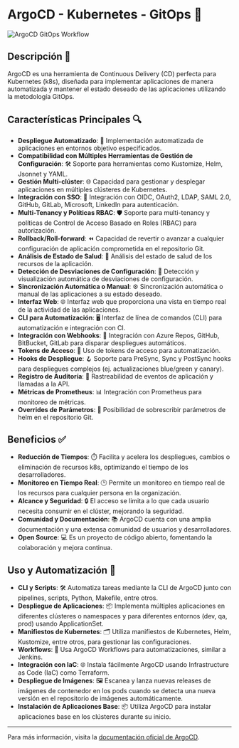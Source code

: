 # ArgoCD - Kubernetes - GitOps 🚀

![ArgoCD GitOps Workflow](https://miro.medium.com/v2/resize:fit:1400/1*4nMq5qwUgtZZ3dyYqFQC0Q.png)

## Descripción 📖

ArgoCD es una herramienta de Continuous Delivery (CD) perfecta para Kubernetes (k8s), diseñada para implementar aplicaciones de manera automatizada y mantener el estado deseado de las aplicaciones utilizando la metodología GitOps.

## Características Principales 🔍

- **Despliegue Automatizado**: 🚀 Implementación automatizada de aplicaciones en entornos objetivo especificados.
- **Compatibilidad con Múltiples Herramientas de Gestión de Configuración**: 🛠️ Soporte para herramientas como Kustomize, Helm, Jsonnet y YAML.
- **Gestión Multi-clúster**: 🌐 Capacidad para gestionar y desplegar aplicaciones en múltiples clústeres de Kubernetes.
- **Integración con SSO**: 🔐 Integración con OIDC, OAuth2, LDAP, SAML 2.0, GitHub, GitLab, Microsoft, LinkedIn para autenticación.
- **Multi-Tenancy y Políticas RBAC**: 🛡️ Soporte para multi-tenancy y políticas de Control de Acceso Basado en Roles (RBAC) para autorización.
- **Rollback/Roll-forward**: ⏪ Capacidad de revertir o avanzar a cualquier configuración de aplicación comprometida en el repositorio Git.
- **Análisis de Estado de Salud**: 🏥 Análisis del estado de salud de los recursos de la aplicación.
- **Detección de Desviaciones de Configuración**: 🔄 Detección y visualización automática de desviaciones de configuración.
- **Sincronización Automática o Manual**: ⚙️ Sincronización automática o manual de las aplicaciones a su estado deseado.
- **Interfaz Web**: 🌐 Interfaz web que proporciona una vista en tiempo real de la actividad de las aplicaciones.
- **CLI para Automatización**: 🖥️ Interfaz de línea de comandos (CLI) para automatización e integración con CI.
- **Integración con Webhooks**: 🎣 Integración con Azure Repos, GitHub, BitBucket, GitLab para disparar despliegues automáticos.
- **Tokens de Acceso**: 🔑 Uso de tokens de acceso para automatización.
- **Hooks de Despliegue**: 🪝 Soporte para PreSync, Sync y PostSync hooks para despliegues complejos (ej. actualizaciones blue/green y canary).
- **Registro de Auditoría**: 📜 Rastreabilidad de eventos de aplicación y llamadas a la API.
- **Métricas de Prometheus**: 📊 Integración con Prometheus para monitoreo de métricas.
- **Overrides de Parámetros**: 🔧 Posibilidad de sobrescribir parámetros de helm en el repositorio Git.

## Beneficios ✅

- **Reducción de Tiempos**: ⏱️ Facilita y acelera los despliegues, cambios o eliminación de recursos k8s, optimizando el tiempo de los desarrolladores.
- **Monitoreo en Tiempo Real**: 🕒 Permite un monitoreo en tiempo real de los recursos para cualquier persona en la organización.
- **Alcance y Seguridad**: 🔒 El acceso se limita a lo que cada usuario necesita consumir en el clúster, mejorando la seguridad.
- **Comunidad y Documentación**: 📚 ArgoCD cuenta con una amplia documentación y una extensa comunidad de usuarios y desarrolladores.
- **Open Source**: 💻 Es un proyecto de código abierto, fomentando la colaboración y mejora continua.

## Uso y Automatización 🤖

- **CLI y Scripts**: 🛠️ Automatiza tareas mediante la CLI de ArgoCD junto con pipelines, scripts, Python, Makefile, entre otros.
- **Despliegue de Aplicaciones**: 📦 Implementa múltiples aplicaciones en diferentes clústeres o namespaces y para diferentes entornos (dev, qa, prod) usando ApplicationSet.
- **Manifiestos de Kubernetes**: 🗂️ Utiliza manifiestos de Kubernetes, Helm, Kustomize, entre otros, para gestionar las configuraciones.
- **Workflows**: 🔄 Usa ArgoCD Workflows para automatizaciones, similar a Jenkins.
- **Integración con IaC**: 🌐 Instala fácilmente ArgoCD usando Infrastructure as Code (IaC) como Terraform.
- **Despliegue de Imágenes**: 🖼️ Escanea y lanza nuevas releases de imágenes de contenedor en los pods cuando se detecta una nueva versión en el repositorio de imágenes automáticamente.
- **Instalación de Aplicaciones Base**: 📦 Utiliza ArgoCD para instalar aplicaciones base en los clústeres durante su inicio.

---

Para más información, visita la [documentación oficial de ArgoCD](https://argo-cd.readthedocs.io/en/stable/).
